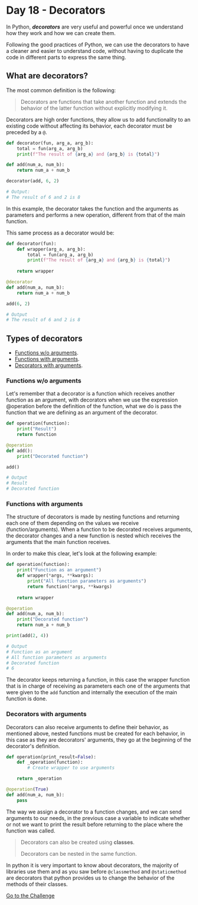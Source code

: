 # Day 18 - Decorators

In Python, ***decorators*** are very useful and powerful once we understand how they work and how we can create them.

Following the good practices of Python, we can use the decorators to have a cleaner and easier to understand code, without having to duplicate the code in different parts to express the same thing.

## What are decorators?

The most common definition is the following:

> Decorators are functions that take another function and extends the behavior of the latter function without explicitly modifying it.

Decorators are high order functions, they allow us to add functionality to an existing code without affecting its behavior, each decorator must be preceded by a `@`.

```python
def decorator(fun, arg_a, arg_b):
    total = fun(arg_a, arg_b)
    print(f"The result of {arg_a} and {arg_b} is {total}")

def add(num_a, num_b):
    return num_a + num_b

decorator(add, 6, 2)

# Output:
# The result of 6 and 2 is 8
```

In this example, the decorator takes the function and the arguments as parameters and performs a new operation, different from that of the main function.

This same process as a decorator would be:

```python
def decorator(fun):
    def wrapper(arg_a, arg_b):
        total = fun(arg_a, arg_b)
        print(f"The result of {arg_a} and {arg_b} is {total}")
    
    return wrapper

@decorator
def add(num_a, num_b):
    return num_a + num_b

add(6, 2)

# Output
# The result of 6 and 2 is 8
```

## Types of decorators

- [Functions w/o arguments](#Functions%20w/o%20arguments).
- [Functions with arguments](#Functions%20with%20arguments).
- [Decorators with arguments](#Decorators%20with%20arguments).

### Functions w/o arguments

Let's remember that a decorator is a function which receives another function as an argument, with decorators when we use the expression @operation before the definition of the function, what we do is pass the function that we are defining as an argument of the decorator.

```python
def operation(function):
    print("Result")
    return function

@operation
def add():
    print("Decorated function")

add()

# Output
# Result
# Decorated function
```

### Functions with arguments

The structure of decorators is made by nesting functions and returning each one of them depending on the values we receive (function/arguments). When a function to be decorated receives arguments, the decorator changes and a new function is nested which receives the arguments that the main function receives.

In order to make this clear, let's look at the following example:

```python
def operation(function):
    print("Function as an argument")
    def wrapper(*args, **kwargs):
        print("All function parameters as arguments")
        return function(*args, **kwargs)
    
    return wrapper

@operation
def add(num_a, num_b):
    print("Decorated function")
    return num_a + num_b

print(add(2, 4))

# Output
# Function as an argument
# All function parameters as arguments
# Decorated function
# 6
```

The decorator keeps returning a function, in this case the wrapper function that is in charge of receiving as parameters each one of the arguments that were given to the `add` function and internally the execution of the main function is done.

### Decorators with arguments

Decorators can also receive arguments to define their behavior, as mentioned above, nested functions must be created for each behavior, in this case as they are decorators' arguments, they go at the beginning of the decorator's definition.

```python
def operation(print_result=False):
    def _operation(function):
        # Create wrapper to use arguments

    return _operation

@operation(True)
def add(num_a, num_b):
    pass
```

The way we assign a decorator to a function changes, and we can send arguments to our needs, in the previous case a variable to indicate whether or not we want to print the result before returning to the place where the function was called.

> Decorators can also be created using **classes**.
>
> Decorators can be nested in the same function.

In python it is very important to know about decorators, the majority of libraries use them and as you saw before `@classmethod` and `@staticmethod` are decorators that python provides us to change the behavior of the methods of their classes.

[Go to the Challenge](exercise.py)
